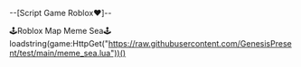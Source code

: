 --[Script Game Roblox❤️]--

🕹️Roblox Map Meme Sea🕹️
loadstring(game:HttpGet("https://raw.githubusercontent.com/GenesisPresent/test/main/meme_sea.lua"))()
